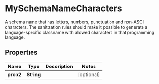 

# MySchemaNameCharacters

A schema name that has letters, numbers, punctuation and non-ASCII characters. The sanitization rules should make it possible to generate a language-specific classname with allowed characters in that programming language.
## Properties

Name | Type | Description | Notes
------------ | ------------- | ------------- | -------------
**prop2** | **String** |  |  [optional]



